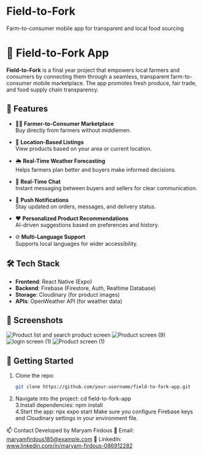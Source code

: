 # Field-to-Fork
 Farm-to-consumer mobile app for transparent and local food sourcing
# 🌾 Field-to-Fork App
**Field-to-Fork** is a final year project that empowers local farmers and consumers by connecting them through a seamless, transparent farm-to-consumer mobile marketplace. The app promotes fresh produce, fair trade, and food supply chain transparency.

## 📱 Features

- 🧑‍🌾 **Farmer-to-Consumer Marketplace**  
  Buy directly from farmers without middlemen.

- 📍 **Location-Based Listings**  
  View products based on your area or current location.

- 🌦️ **Real-Time Weather Forecasting**  
  Helps farmers plan better and buyers make informed decisions.

- 💬 **Real-Time Chat**  
  Instant messaging between buyers and sellers for clear communication.

- 🔔 **Push Notifications**  
  Stay updated on orders, messages, and delivery status.

- ❤️ **Personalized Product Recommendations**  
  AI-driven suggestions based on preferences and history.

- 🌐 **Multi-Language Support**  
  Supports local languages for wider accessibility.

## 🛠️ Tech Stack

- **Frontend**: React Native (Expo)
- **Backend**: Firebase (Firestore, Auth, Realtime Database)
- **Storage**: Cloudinary (for product images)
- **APIs**: OpenWeather API (for weather data)

## 📸 Screenshots
![Product list and search product screen](https://github.com/user-attachments/assets/9fc69780-2c9d-48ab-996e-6f3cb1946061)
![Product screen (9)](https://github.com/user-attachments/assets/e2f547e6-e458-4fcf-ad96-740dba7050cb)
![login screen (1)](https://github.com/user-attachments/assets/bac84e67-c5aa-47c4-a1d0-4d93d0ba07de)
![Product screen (1)](https://github.com/user-attachments/assets/8e2eb7c8-596e-4819-81aa-b7f3b7594d96)

## 🚀 Getting Started

1. Clone the repo:
   ```bash
   git clone https://github.com/your-username/field-to-fork-app.git   
2. Navigate into the project:
   cd field-to-fork-app  
3.Install dependencies:
   npm install  
4.Start the app:
  npx expo start
Make sure you configure Firebase keys and Cloudinary settings in your environment file.

📫 Contact
Developed by Maryam Firdous
📧 Email: maryamfirdous185@example.com
🔗 LinkedIn: www.linkedin.com/in/maryam-firdous-086912282

   
